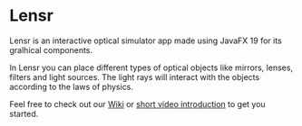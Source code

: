 # Lensr
Lensr is an interactive optical simulator app made using JavaFX 19 for its gralhical components.

In Lensr you can place different types of optical objects like mirrors, lenses, filters and light sources. The light rays will interact with the objects according to the laws of physics.

Feel free to check out our [Wiki](https://github.com/Adept-Unit-of-Tech-Innovators/Lensr/wiki) or [short video introduction](https://youtu.be/vNcO53g4Qb8?si=USa82o8ExrsD2_nd) to get you started.
